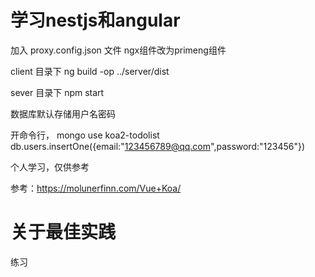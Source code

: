 <!--
 * @Author: your name
 * @Date: 2019-10-31 09:08:05
 * @LastEditTime: 2019-11-23 14:00:40
 * @LastEditors: your name
 * @Description: In User Settings Edit
 * @FilePath: \koa2-todolist\README.md
 -->
# 学习nestjs和angular

加入 proxy.config.json 文件
ngx组件改为primeng组件

client 目录下 ng build -op ../server/dist

sever 目录下 npm start

数据库默认存储用户名密码

开命令行，
mongo
use koa2-todolist
db.users.insertOne({email:"123456789@qq.com",password:"123456"}) 

个人学习，仅供参考

参考：https://molunerfinn.com/Vue+Koa/

# 关于最佳实践
练习